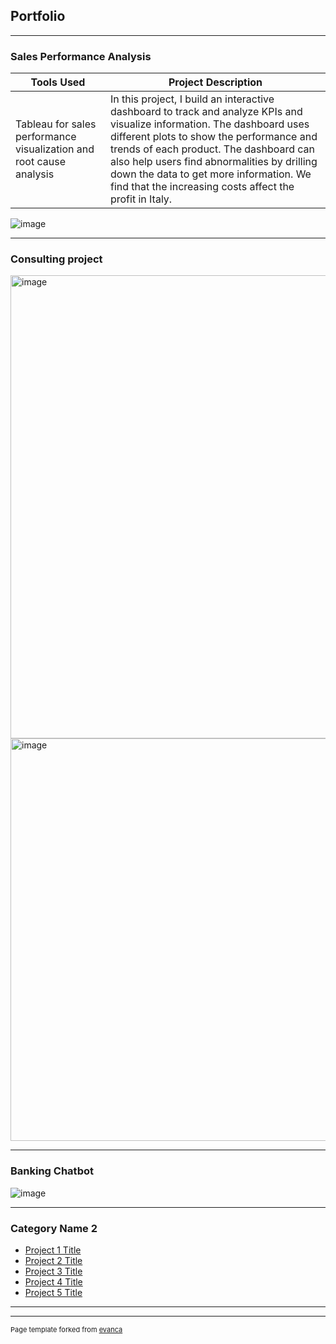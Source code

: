 ## Portfolio

---

### Sales Performance Analysis 
|Tools Used|Project Description|
|---|---|
|Tableau for sales performance visualization and root cause analysis|In this project, I build an interactive dashboard to track and analyze KPIs and visualize information. The dashboard uses different plots to show the performance and trends of each product. The dashboard can also help users find abnormalities by drilling down the data to get more information. We find that the increasing costs affect the profit in Italy.|

![image](https://github.com/user-attachments/assets/fc12ab54-fe30-44f4-9401-58dad572ef77)


---
### Consulting project
<img width="741" alt="image" src="https://github.com/user-attachments/assets/41f55b9f-199c-4103-b1af-696c86b51bcd" />
<img width="644" alt="image" src="https://github.com/user-attachments/assets/4d577fdf-cdb9-46f2-914f-45346e4fc0bd" />



---
### Banking Chatbot
![image](https://github.com/user-attachments/assets/a250ff0e-efe3-475a-9814-17a64028cd00)

---

### Category Name 2

- [Project 1 Title](http://example.com/)
- [Project 2 Title](http://example.com/)
- [Project 3 Title](http://example.com/)
- [Project 4 Title](http://example.com/)
- [Project 5 Title](http://example.com/)

---




---
<p style="font-size:11px">Page template forked from <a href="https://github.com/evanca/quick-portfolio">evanca</a></p>
<!-- Remove above link if you don't want to attibute -->
